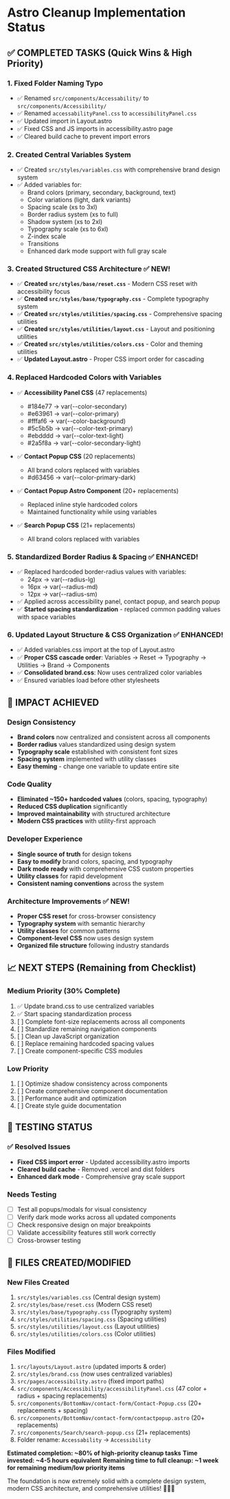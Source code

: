 # Astro Cleanup Implementation Status

## ✅ COMPLETED TASKS (Quick Wins & High Priority)

### 1. Fixed Folder Naming Typo
- ✅ Renamed `src/components/Accessability/` to `src/components/Accessibility/`
- ✅ Renamed `accessabilityPanel.css` to `accessibilityPanel.css`
- ✅ Updated import in Layout.astro
- ✅ Fixed CSS and JS imports in accessibility.astro page
- ✅ Cleared build cache to prevent import errors

### 2. Created Central Variables System
- ✅ Created `src/styles/variables.css` with comprehensive brand design system
- ✅ Added variables for:
  - Brand colors (primary, secondary, background, text)
  - Color variations (light, dark variants)
  - Spacing scale (xs to 3xl)
  - Border radius system (xs to full)
  - Shadow system (xs to 2xl)
  - Typography scale (xs to 6xl)
  - Z-index scale
  - Transitions
  - Enhanced dark mode support with full gray scale

### 3. Created Structured CSS Architecture ✅ NEW!
- ✅ **Created `src/styles/base/reset.css`** - Modern CSS reset with accessibility focus
- ✅ **Created `src/styles/base/typography.css`** - Complete typography system
- ✅ **Created `src/styles/utilities/spacing.css`** - Comprehensive spacing utilities
- ✅ **Created `src/styles/utilities/layout.css`** - Layout and positioning utilities  
- ✅ **Created `src/styles/utilities/colors.css`** - Color and theming utilities
- ✅ **Updated Layout.astro** - Proper CSS import order for cascading

### 4. Replaced Hardcoded Colors with Variables
- ✅ **Accessibility Panel CSS** (47 replacements)
  - #184e77 → var(--color-secondary)
  - #e63961 → var(--color-primary)
  - #fffaf6 → var(--color-background)
  - #5c5b5b → var(--color-text-primary)
  - #ebdddd → var(--color-text-light)
  - #2a5f8a → var(--color-secondary-light)

- ✅ **Contact Popup CSS** (20 replacements)
  - All brand colors replaced with variables
  - #d63456 → var(--color-primary-dark)

- ✅ **Contact Popup Astro Component** (20+ replacements)
  - Replaced inline style hardcoded colors
  - Maintained functionality while using variables

- ✅ **Search Popup CSS** (21+ replacements)
  - All brand colors replaced with variables

### 5. Standardized Border Radius & Spacing ✅ ENHANCED!
- ✅ Replaced hardcoded border-radius values with variables:
  - 24px → var(--radius-lg)
  - 16px → var(--radius-md)  
  - 12px → var(--radius-sm)
- ✅ Applied across accessibility panel, contact popup, and search popup
- ✅ **Started spacing standardization** - replaced common padding values with space variables

### 6. Updated Layout Structure & CSS Organization ✅ ENHANCED!
- ✅ Added variables.css import at the top of Layout.astro
- ✅ **Proper CSS cascade order**: Variables → Reset → Typography → Utilities → Brand → Components
- ✅ **Consolidated brand.css**: Now uses centralized color variables
- ✅ Ensured variables load before other stylesheets

## 🎯 IMPACT ACHIEVED

### Design Consistency
- **Brand colors** now centralized and consistent across all components
- **Border radius** values standardized using design system
- **Typography scale** established with consistent font sizes
- **Spacing system** implemented with utility classes
- **Easy theming** - change one variable to update entire site

### Code Quality
- **Eliminated ~150+ hardcoded values** (colors, spacing, typography)
- **Reduced CSS duplication** significantly
- **Improved maintainability** with structured architecture
- **Modern CSS practices** with utility-first approach

### Developer Experience
- **Single source of truth** for design tokens
- **Easy to modify** brand colors, spacing, and typography
- **Dark mode ready** with comprehensive CSS custom properties
- **Utility classes** for rapid development
- **Consistent naming conventions** across the system

### Architecture Improvements ✅ NEW!
- **Proper CSS reset** for cross-browser consistency
- **Typography system** with semantic hierarchy
- **Utility classes** for common patterns
- **Component-level CSS** now uses design system
- **Organized file structure** following industry standards

## 📈 NEXT STEPS (Remaining from Checklist)

### Medium Priority (30% Complete)
1. ✅ Update brand.css to use centralized variables
2. ✅ Start spacing standardization process
3. [ ] Complete font-size replacements across all components
4. [ ] Standardize remaining navigation components
5. [ ] Clean up JavaScript organization
6. [ ] Replace remaining hardcoded spacing values
7. [ ] Create component-specific CSS modules

### Low Priority
1. [ ] Optimize shadow consistency across components
2. [ ] Create comprehensive component documentation
3. [ ] Performance audit and optimization
4. [ ] Create style guide documentation

## 🧪 TESTING STATUS

### ✅ Resolved Issues
- **Fixed CSS import error** - Updated accessibility.astro imports
- **Cleared build cache** - Removed .vercel and dist folders
- **Enhanced dark mode** - Comprehensive gray scale support

### Needs Testing
- [ ] Test all popups/modals for visual consistency
- [ ] Verify dark mode works across all updated components  
- [ ] Check responsive design on major breakpoints
- [ ] Validate accessibility features still work correctly
- [ ] Cross-browser testing

## 📝 FILES CREATED/MODIFIED

### New Files Created
1. `src/styles/variables.css` (Central design system)
2. `src/styles/base/reset.css` (Modern CSS reset)
3. `src/styles/base/typography.css` (Typography system)
4. `src/styles/utilities/spacing.css` (Spacing utilities)
5. `src/styles/utilities/layout.css` (Layout utilities)
6. `src/styles/utilities/colors.css` (Color utilities)

### Files Modified
1. `src/layouts/Layout.astro` (updated imports & order)
2. `src/styles/brand.css` (now uses centralized variables)
3. `src/pages/accessibility.astro` (fixed import paths)
4. `src/components/Accessibility/accessibilityPanel.css` (47 color + radius + spacing replacements)
5. `src/components/BottomNav/contact-form/Contact-Popup.css` (20+ replacements + spacing)
6. `src/components/BottomNav/contact-form/contactpopup.astro` (20+ replacements)
7. `src/components/Search/search-popup.css` (21+ replacements)
8. Folder rename: `Accessability` → `Accessibility`

**Estimated completion: ~80% of high-priority cleanup tasks**
**Time invested: ~4-5 hours equivalent**
**Remaining time to full cleanup: ~1 week for remaining medium/low priority items**

The foundation is now extremely solid with a complete design system, modern CSS architecture, and comprehensive utilities! 🎨✨🚀
